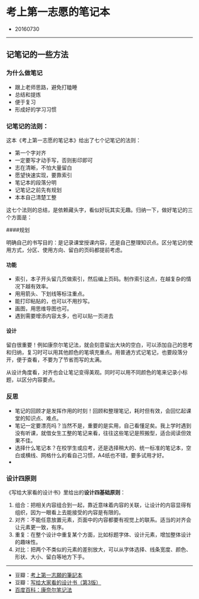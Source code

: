 # 考上第一志愿的笔记本

- 20160730

---

## 记笔记的一些方法

### 为什么做笔记

* 跟上老师思路，避免打瞌睡
* 总结和提炼
* 便于复习
* 形成好的学习习惯

### 记笔记的法则：

这本《考上第一志愿的笔记本》给出了七个记笔记的法则：

* 第一个字对齐
* 一定要写才动手写，否则影印即可
* 志在清晰，不怕大量留白
* 愿望快速实现，要靠索引
* 笔记本的段落分明
* 记笔记之前先有规划
* 本本自己清楚工整

这七个法则的总结，是依赖藏头字，看似好玩其实无趣。归纳一下，做好笔记的三个方面是：

####规划

明确自己的书写目的：是记录课堂授课内容，还是自己整理知识点。区分笔记的使用方式，分区、使用方向、留白的页码都提前考虑。

#### 功能

* 索引，本子开头留几页做索引，然后编上页码。制作索引这点，在越复杂的情况下越有效率。
* 用用箭头、下划线等标注重点。
* 能打印粘贴的，也可以不用抄写。
* 画图，用思维导图也可。
* 遇到需要增添内容太多，也可以贴一页进去

#### 设计

留白很重要！例如康奈尔笔记法，就会刻意留出大块的空白，可以添加自己的思考和归纳，复习时可以用其他颜色的笔填充重点。用普通方式记笔记，也要段落分开，便于查看，不要为了节省而写的太满。

从设计角度看，对齐也会让笔记变得美观。同时可以用不同颜色的笔来记录小标题，以区分内容要点。

### 反思

* 笔记的回顾才是发挥作用的时刻！回顾和整理笔记，耗时但有效，会回忆起课堂的知识点、难点。
* 笔记一定要漂亮吗？当然不是，重要的是实用，自己看懂足矣。我上学时遇到没有听课，就借女生工整的笔记来看，往往这些笔记是照搬型，适合阅读但效果不佳。
* 选择什么笔记本？在校学生或应考，还是选择稍大的、统一标准的笔记本，空白或横线、网格什么的看自己习惯，A4纸也不错，要多试用才好。
* 

### 设计四原则

《写给大家看的设计书》里给出的**设计四基础原则**：

1. 组合：把相关内容组合到一起，靠近意味着内容的关联，让设计的内容显得有组织，因为一眼看上去能接受的内容是有限的。
2. 对齐：不能任意放置元素，页面中的内容都要有视觉上的联系。适当的对齐会让元素更一致，有序。
3. 重复：在整个设计中重复某个方面，比如标题字体、设计元素，增加整体设计的趣味性。
4. 对比：把两个不类似的元素的差别放大，可以从字体选择、线条宽度、颜色、形状、大小、留白等地方下手。

---

* 豆瓣：[考上第一志願的筆記本](https://book.douban.com/subject/4249895/)
* 豆瓣：[写给大家看的设计书（第3版）](https://book.douban.com/subject/3323633/)
* [百度百科：康奈尔笔记法](http://baike.baidu.com/subview/1203334/1203334.htm)

